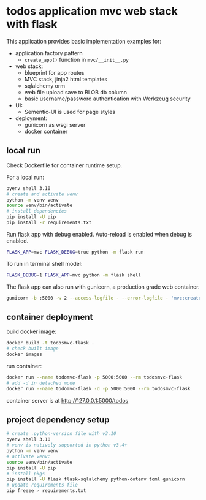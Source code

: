 # todos application mvc web stack with flask

This application provides basic implementation examples for:

- application factory pattern
  - `create_app()` function in `mvc/__init__.py`
- web stack:
  - blueprint for app routes
  - MVC stack, jinja2 html templates 
  - sqlalchemy orm
  - web file upload save to BLOB db column
  - basic username/password authentication with Werkzeug security
- UI:
  - Sementic-UI is used for page styles
- deployment:
  - gunicorn as wsgi server
  - docker container

## local run

Check Dockerfile for container runtime setup.

For a local run:

```sh
pyenv shell 3.10
# create and activate venv
python -m venv venv
source venv/bin/activate
# install dependencies
pip install -U pip
pip install -r requirements.txt
```

Run flask app with debug enabled.
Auto-reload is enabled when debug is enabled.

```sh
FLASK_APP=mvc FLASK_DEBUG=true python -m flask run
```

To run in terminal shell model:

```sh
FLASK_DEBUG=1 FLASK_APP=mvc python -m flask shell
```

The flask app can also run with gunicorn, a production grade web container.

```sh
gunicorn -b :5000 -w 2 --access-logfile - --error-logfile - 'mvc:create_app()'
```

## container deployment

build docker image:

```sh
docker build -t todosmvc-flask .
# check built image
docker images
```

run container:

```sh
docker run --name todomvc-flask -p 5000:5000 --rm todosmvc-flask
# add -d in detached mode
docker run --name todomvc-flask -d -p 5000:5000 --rm todosmvc-flask
```

container server is at http://127.0.0.1:5000/todos

## project dependency setup

```sh
# create .python-version file with v3.10
pyenv shell 3.10
# venv is natively supported in python v3.4+
python -m venv venv
# activate venv:
source venv/bin/activate
pip install -U pip
# install pkgs
pip install -U flask flask-sqlalchemy python-dotenv toml gunicorn
# update requirements file
pip freeze > requirements.txt
```
